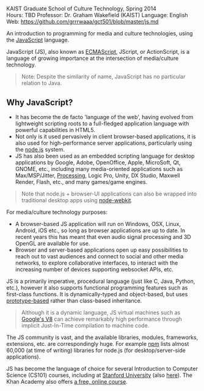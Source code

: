 # <Supplementary Introduction to Programming>

KAIST Graduate School of Culture Technology, Spring 2014   
Hours: TBD
Professor: Dr. Graham Wakefield (KAIST)
Language: English   
Web: https://github.com/grrrwaaa/gct501/blob/master/js.md

An introduction to programming for media and culture technologies, using the [JavaScript](http://en.wikipedia.org/wiki/JavaScript) language. 

JavaScript (JS), also known as [ECMAScript](http://en.wikipedia.org/wiki/ECMAScript), JScript, or ActionScript,  is a language of growing importance at the intersection of media/culture technology. 

> Note: Despite the similarity of name, JavaScript has no particular relation to Java.

## Why JavaScript?

- It has become the de facto 'language of the web', having evolved from lightweight scripting roots to a full-fledged application language with powerful capabilities in HTML5. 
- Not only is it used pervasively in client browser-based applications, it is also used for high-performance server applications, particularly using the [node.js](http://nodejs.org/) system. 
- JS has also been used as an embedded scripting language for desktop applications by Google, Adobe, OpenOffice, Apple, MicroSoft, Qt, GNOME, etc., including many media-oriented applications such as Max/MSP/Jitter, [Processing](http://en.wikipedia.org/wiki/Processing.js), Logic Pro, Unity, DX Studio, Maxwell Render, Flash, etc., and many games/game engines.   
> Note that node.js + browser-UI applications can also be wrapped into traditional desktop apps using [node-webkit](https://github.com/rogerwang/node-webkit/wiki). 

For media/culture technology purposes:
- A browser-based JS application will run on Windows, OSX, Linux, Android, iOS etc., so long as browser applications are up to date. In recent years this has meant that even audio signal processing and 3D OpenGL are available for use. 
- Browser and server-based applications open up easy possibilities to reach out to vast audiences and connect to social and other media networks, to explore collaborative interfaces, to interact with the increasing number of devices supporting websocket APIs, etc.

JS is a primarily imperative, procedural language (just like C, Java, Python, etc.), however it also supports functional programming features such as first-class functions. It is dynamically-typed and object-based, but uses [prototype-based](http://en.wikipedia.org/wiki/Prototype-based_programming) rather than class-based inheritance. 

> Although it is a dynamic language, JS virtual machines such as [Google's V8](http://en.wikipedia.org/wiki/V8_(JavaScript_engine)) can achieve remarkably high performance through implicit Just-In-Time compilation to machine code.  

The JS community is vast, and the available libraries, modules, frameworks, extensions, etc. are correspondingly huge. For example [npm](https://www.npmjs.org/) lists almost 60,000 (at time of writing) libraries for node.js (for desktop/server-side applications). 

JS has become the language of choice for several Introduction to Computer Science (CS101) courses, including at [Stanford University](http://www.stanford.edu/class/cs101/) (also [here](https://www.coursera.org/course/cs101)). The Khan Academy also offers [a free, online course](https://www.khanacademy.org/cs).

